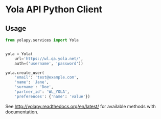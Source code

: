 # Yola API Python Client

## Usage

```python
from yolapy.services import Yola


yola = Yola(
    url='https://wl.qa.yola.net/',
    auth=('username', 'password'))

yola.create_user(
    'email': 'test@example.com',
    'name': 'Jane',
    'surname': 'Doe',
    'partner_id': 'WL_YOLA',
    'preferences': {'name': 'value'})
```

See <http://yolapy.readthedocs.org/en/latest/> for available methods with
documentation.
